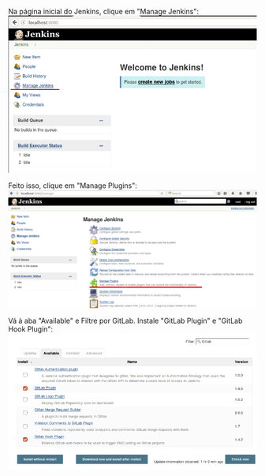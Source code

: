 Na página inicial do Jenkins, clique em "Manage Jenkins":
![Manage Jenkins](res/000.png  "Manage Jenkins")

Feito isso, clique em "Manage Plugins":
![Manage Plugins](res/001.png  "Manage Plugins")

Vá à aba "Available" e Filtre por GitLab.
Instale "GitLab Plugin" e "GitLab Hook Plugin":
![GitLab](res/002.png  "GitLab")
